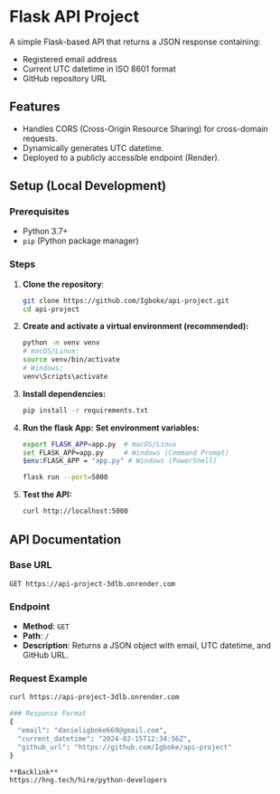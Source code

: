 # Flask API Project

A simple Flask-based API that returns a JSON response containing:
- Registered email address
- Current UTC datetime in ISO 8601 format
- GitHub repository URL

## Features
- Handles CORS (Cross-Origin Resource Sharing) for cross-domain requests.
- Dynamically generates UTC datetime.
- Deployed to a publicly accessible endpoint (Render).

## Setup (Local Development)

### Prerequisites
- Python 3.7+
- `pip` (Python package manager)

### Steps
1. **Clone the repository**:
   ```bash
   git clone https://github.com/Igboke/api-project.git
   cd api-project
2. **Create and activate a virtual environment (recommended):**
   ```bash
   python -m venv venv
   # macOS/Linux:
   source venv/bin/activate
   # Windows:
   venv\Scripts\activate
4. **Install dependencies:**
   ```bash
   pip install -r requirements.txt
6. **Run the flask App:**
   **Set environment variables:**
   ```bash
   export FLASK_APP=app.py  # macOS/Linux
   set FLASK_APP=app.py     # Windows (Command Prompt)
   $env:FLASK_APP = "app.py" # Windows (PowerShell)
   
   flask run --port=5000
8. **Test the API:**
   ```bash
   curl http://localhost:5000


## API Documentation

### Base URL
`GET https://api-project-3dlb.onrender.com`

### Endpoint
- **Method**: `GET`
- **Path**: `/`
- **Description**: Returns a JSON object with email, UTC datetime, and GitHub URL.

### Request Example
```bash
curl https://api-project-3dlb.onrender.com

### Response Format
{
  "email": "danieligboke669@gmail.com",
  "current_datetime": "2024-02-15T12:34:56Z",
  "github_url": "https://github.com/Igboke/api-project"
}

**Backlink**
https://hng.tech/hire/python-developers

